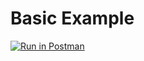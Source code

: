 # Basic Example


[![Run in Postman](https://run.pstmn.io/button.svg)](https://app.getpostman.com/run-collection/defd8ae28c370a8fedc0)
